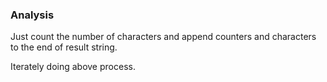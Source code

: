 ### Analysis

Just count the number of characters and append counters and characters to the end of result string.

Iterately doing above process.
